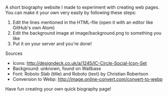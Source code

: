 A short biography website I made to experiment with creating web pages. You can make it your own very easily by following these steps:

1. Edit the lines mentioned in the HTML-file (open it with an editor like GitHub's own Atom)
2. Edit the background image at image/background.png to something you like
3. Put it on your server and you're done!

Sources
- Icons: http://designdeck.co.uk/a/1245/IC-Circle-Social-Icon-Set
- Background: unknown, found on Wallbase
- Font: Roboto Slab (title) and Roboto (text) by Christian Robertson
- Conversion to Webp: http://image.online-convert.com/convert-to-webp

Have fun creating your own quick biography page!
